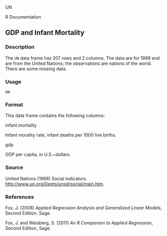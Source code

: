 UN

R Documentation

## GDP and Infant Mortality

### Description

The `UN` data frame has 207 rows and 2 columns. The data are for 1998 and are
from the United Nations; the observations are nations of the world. There are
some missing data.

### Usage

    
    UN

### Format

This data frame contains the following columns:

infant.mortality

Infant morality rate, infant deaths per 1000 live births.

gdp

GDP per capita, in U.S.~dollars.

### Source

United Nations (1998) Social indicators.
<http://www.un.org/Depts/unsd/social/main.htm>.

### References

Fox, J. (2008) _Applied Regression Analysis and Generalized Linear Models_,
Second Edition. Sage.

Fox, J. and Weisberg, S. (2011) _An R Companion to Applied Regression_, Second
Edition, Sage.

